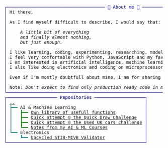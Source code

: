 <pre style="font-family:Menlo,'DejaVu Sans Mono',consolas,'Courier New',monospace"><span style="color: #000080; text-decoration-color: #000080">┌───────────────────────────────────── 🐙 About me 🐙 ──────────────────────────────────────┐</span>                                                
<span style="color: #000080; text-decoration-color: #000080">│</span> Hi there,                                                                                 <span style="color: #000080; text-decoration-color: #000080">│</span>                                                
<span style="color: #000080; text-decoration-color: #000080">│</span>                                                                                           <span style="color: #000080; text-decoration-color: #000080">│</span>                                                
<span style="color: #000080; text-decoration-color: #000080">│</span> As I find myself difficult to describe, I would say that:                                 <span style="color: #000080; text-decoration-color: #000080">│</span>                                                
<span style="color: #000080; text-decoration-color: #000080">│</span> <span style="font-style: italic"> </span>                                                                                         <span style="color: #000080; text-decoration-color: #000080">│</span>                                                
<span style="color: #000080; text-decoration-color: #000080">│</span> <span style="font-style: italic">    A little bit of everything </span>                                                           <span style="color: #000080; text-decoration-color: #000080">│</span>                                                
<span style="color: #000080; text-decoration-color: #000080">│</span> <span style="font-style: italic">    and finally almost nothing, </span>                                                          <span style="color: #000080; text-decoration-color: #000080">│</span>                                                
<span style="color: #000080; text-decoration-color: #000080">│</span> <span style="font-style: italic">    but just enough.</span>                                                                      <span style="color: #000080; text-decoration-color: #000080">│</span>                                                
<span style="color: #000080; text-decoration-color: #000080">│</span>                                                                                           <span style="color: #000080; text-decoration-color: #000080">│</span>                                                
<span style="color: #000080; text-decoration-color: #000080">│</span> I like learning, coding, experimenting, researching, modelling.                           <span style="color: #000080; text-decoration-color: #000080">│</span>                                                
<span style="color: #000080; text-decoration-color: #000080">│</span> I feel very comfortable with Python, JavaScript and my favourite C++ and C.               <span style="color: #000080; text-decoration-color: #000080">│</span>                                                
<span style="color: #000080; text-decoration-color: #000080">│</span> I am interested in artificial intelligence, machine learning and process modelling.       <span style="color: #000080; text-decoration-color: #000080">│</span>                                                
<span style="color: #000080; text-decoration-color: #000080">│</span> I also like doing electronics and coding on microprocessors.                              <span style="color: #000080; text-decoration-color: #000080">│</span>                                                
<span style="color: #000080; text-decoration-color: #000080">│</span>                                                                                           <span style="color: #000080; text-decoration-color: #000080">│</span>                                                
<span style="color: #000080; text-decoration-color: #000080">│</span> Even if I'm mostly doubtfull about mine, I am for sharing knowledge, resources and ideas. <span style="color: #000080; text-decoration-color: #000080">│</span>                                                
<span style="color: #000080; text-decoration-color: #000080">│</span>                                                                                           <span style="color: #000080; text-decoration-color: #000080">│</span>                                                
<span style="color: #000080; text-decoration-color: #000080">│</span> Note: <span style="font-style: italic">Don't expect to find only production ready code in my repo, mainly the opposite.</span>    <span style="color: #000080; text-decoration-color: #000080">│</span>                                                
<span style="color: #000080; text-decoration-color: #000080">└───────────────────────────────────────────────────────────────────────────────────────────┘</span>                                                
<span style="color: #000080; text-decoration-color: #000080">┌─────────────────── Repositories ───────────────────┐</span>                                                                                       
<span style="color: #000080; text-decoration-color: #000080">│</span> <a href="https://github.com/bortch">..</a>                                                 <span style="color: #000080; text-decoration-color: #000080">│</span>                                                                                       
<span style="color: #000080; text-decoration-color: #000080">│</span> <span style="color: #008080; text-decoration-color: #008080">┣━━ </span>AI &amp; Machine Learning                          <span style="color: #000080; text-decoration-color: #000080">│</span>                                                                                       
<span style="color: #000080; text-decoration-color: #000080">│</span> <span style="color: #008080; text-decoration-color: #008080">┃   </span><span style="color: #008000; text-decoration-color: #008000">┣━━ </span><a href="https://github.com/bortch/bs_lib">Own library of usefull functions</a>           <span style="color: #000080; text-decoration-color: #000080">│</span>                                                                                       
<span style="color: #000080; text-decoration-color: #000080">│</span> <span style="color: #008080; text-decoration-color: #008080">┃   </span><span style="color: #008000; text-decoration-color: #008000">┣━━ </span><a href="https://github.com/bortch/quickdraw">Quick attempt @ the Quick Draw Challenge</a>   <span style="color: #000080; text-decoration-color: #000080">│</span>                                                                                       
<span style="color: #000080; text-decoration-color: #000080">│</span> <span style="color: #008080; text-decoration-color: #008080">┃   </span><span style="color: #008000; text-decoration-color: #008000">┣━━ </span><a href="https://github.com/bortch/second_hand_UK_car_challenge">Quick attempt @ the Used UK cars challenge</a> <span style="color: #000080; text-decoration-color: #000080">│</span>                                                                                       
<span style="color: #000080; text-decoration-color: #000080">│</span> <span style="color: #008080; text-decoration-color: #008080">┃   </span><span style="color: #008000; text-decoration-color: #008000">┗━━ </span><a href="https://github.com/bortch/Learning_Machine_Learning">Notes from my AI &amp; ML Courses</a>              <span style="color: #000080; text-decoration-color: #000080">│</span>                                                                                       
<span style="color: #000080; text-decoration-color: #000080">│</span> <span style="color: #008080; text-decoration-color: #008080">┗━━ </span>Electronics                                    <span style="color: #000080; text-decoration-color: #000080">│</span>                                                                                       
<span style="color: #000080; text-decoration-color: #000080">│</span> <span style="color: #008080; text-decoration-color: #008080">    ┗━━ </span><a href="https://bortch.github.io/Upcycled-STIB-Validator/">Upcycled STIB-MIVB Validator</a>               <span style="color: #000080; text-decoration-color: #000080">│</span>                                                                                       
<span style="color: #000080; text-decoration-color: #000080">└────────────────────────────────────────────────────┘</span>                                                                                       














</pre>
